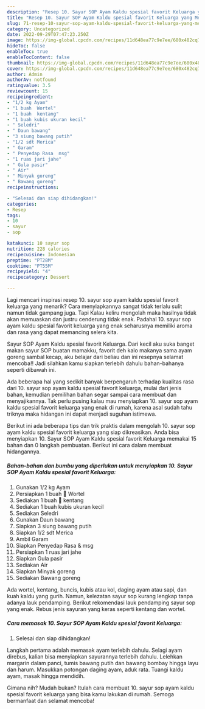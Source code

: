 ```yaml
---
description: "Resep 10. Sayur SOP Ayam Kaldu spesial favorit Keluarga yang Menggugah Selera, Buat Buka Puasa}"
title: "Resep 10. Sayur SOP Ayam Kaldu spesial favorit Keluarga yang Menggugah Selera, Buat Buka Puasa}"
slug: 71-resep-10-sayur-sop-ayam-kaldu-spesial-favorit-keluarga-yang-menggugah-selera-buat-buka-puasa
category: Uncategorized
date: 2022-09-29T07:47:23.250Z
image: https://img-global.cpcdn.com/recipes/11d648ea77c9e7ee/680x482cq70/10-sayur-sop-ayam-kaldu-spesial-favorit-keluarga-foto-resep-utama.jpg
hideToc: false
enableToc: true
enableTocContent: false
thumbnail: https://img-global.cpcdn.com/recipes/11d648ea77c9e7ee/680x482cq70/10-sayur-sop-ayam-kaldu-spesial-favorit-keluarga-foto-resep-utama.jpg
cover: https://img-global.cpcdn.com/recipes/11d648ea77c9e7ee/680x482cq70/10-sayur-sop-ayam-kaldu-spesial-favorit-keluarga-foto-resep-utama.jpg
author: Admin
authorAv: notfound
ratingvalue: 3.5
reviewcount: 15
recipeingredient:
- "1/2 kg Ayam"
- "1 buah  Wortel"
- "1 buah  kentang"
- "1 buah kubis ukuran kecil"
- " Seledri"
- " Daun bawang"
- "3 siung bawang putih"
- "1/2 sdt Merica"
- " Garam"
- " Penyedap Rasa  msg"
- "1 ruas jari jahe"
- " Gula pasir"
- " Air"
- " Minyak goreng"
- " Bawang goreng"
recipeinstructions:

- "Selesai dan siap dihidangkan!"
categories:
- Resep
tags:
- 10
- sayur
- sop

katakunci: 10 sayur sop 
nutrition: 228 calories
recipecuisine: Indonesian
preptime: "PT28M"
cooktime: "PT55M"
recipeyield: "4"
recipecategory: Dessert

---
```



Lagi mencari inspirasi resep 10. sayur sop ayam kaldu spesial favorit keluarga yang menarik? Cara menyiapkannya sangat tidak terlalu sulit namun tidak gampang juga. Tapi Kalau keliru mengolah maka hasilnya tidak akan memuaskan dan justru cenderung tidak enak. Padahal 10. sayur sop ayam kaldu spesial favorit keluarga yang enak seharusnya memiliki aroma dan rasa yang dapat memancing selera kita.


Sayur SOP Ayam Kaldu spesial favorit Keluarga. Dari kecil aku suka banget makan sayur SOP buatan mamakku, favorit deh kalo makanya sama ayam goreng sambal kecap, aku belajar dari beliau dan ini resepnya selamat mencoba!! Jadi silahkan kamu siapkan terlebih dahulu bahan-bahanya seperti dibawah ini.

Ada beberapa hal yang sedikit banyak berpengaruh terhadap kualitas rasa dari 10. sayur sop ayam kaldu spesial favorit keluarga, mulai dari jenis bahan, kemudian pemilihan bahan segar sampai cara membuat dan menyajikannya. Tak perlu pusing kalau mau menyiapkan 10. sayur sop ayam kaldu spesial favorit keluarga yang enak di rumah, karena asal sudah tahu triknya maka hidangan ini dapat menjadi suguhan istimewa.


Berikut ini ada beberapa tips dan trik praktis dalam mengolah 10. sayur sop ayam kaldu spesial favorit keluarga yang siap dikreasikan. Anda bisa menyiapkan 10. Sayur SOP Ayam Kaldu spesial favorit Keluarga memakai 15 bahan dan 0 langkah pembuatan. Berikut ini cara dalam membuat hidangannya.

<!--inarticleads1-->

##### Bahan-bahan dan bumbu yang diperlukan untuk menyiapkan 10. Sayur SOP Ayam Kaldu spesial favorit Keluarga:

1. Gunakan 1/2 kg Ayam
1. Persiapkan 1 buah 🥕 Wortel
1. Sediakan 1 buah 🥔 kentang
1. Sediakan 1 buah kubis ukuran kecil
1. Sediakan  Seledri
1. Gunakan  Daun bawang
1. Siapkan 3 siung bawang putih
1. Siapkan 1/2 sdt Merica
1. Ambil  Garam
1. Siapkan  Penyedap Rasa &amp; msg
1. Persiapkan 1 ruas jari jahe
1. Siapkan  Gula pasir
1. Sediakan  Air
1. Siapkan  Minyak goreng
1. Sediakan  Bawang goreng


Ada wortel, kentang, buncis, kubis atau kol, daging ayam atau sapi, dan kuah kaldu yang gurih. Namun, kelezatan sayur sop kurang lengkap tanpa adanya lauk pendamping. Berikut rekomendasi lauk pendamping sayur sop yang enak. Rebus jenis sayuran yang keras seperti kentang dan wortel. 

<!--inarticleads2-->

##### Cara memasak 10. Sayur SOP Ayam Kaldu spesial favorit Keluarga:


1. Selesai dan siap dihidangkan!

Langkah pertama adalah memasak ayam terlebih dahulu. Selagi ayam direbus, kalian bisa menyiapkan sayurannya terlebih dahulu. Lelehkan margarin dalam panci, tumis bawang putih dan bawang bombay hingga layu dan harum. Masukkan potongan daging ayam, aduk rata. Tuangi kaldu ayam, masak hingga mendidih. 

Gimana nih? Mudah bukan? Itulah cara membuat 10. sayur sop ayam kaldu spesial favorit keluarga yang bisa kamu lakukan di rumah. Semoga bermanfaat dan selamat mencoba!
